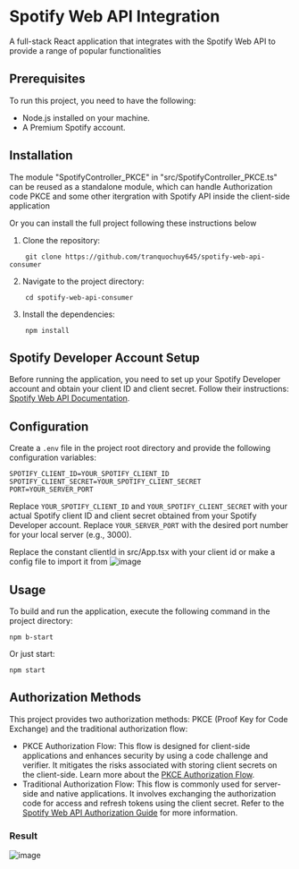 Spotify Web API Integration
===========================

A full-stack React application that integrates with the Spotify Web API
to provide a range of popular functionalities

Prerequisites
-------------

To run this project, you need to have the following:

-   Node.js installed on your machine.
-   A Premium Spotify account.


Installation
------------
The module "SpotifyController_PKCE" in "src/SpotifyController_PKCE.ts" can be reused as a standalone module, which can handle Authorization code PKCE and some other itergration with Spotify API inside the client-side application  

Or you can install the full project following these instructions below

1.  Clone the repository:

```
    git clone https://github.com/tranquochuy645/spotify-web-api-consumer
```

2.  Navigate to the project directory:


```
    cd spotify-web-api-consumer
```
3.  Install the dependencies:



```
    npm install
```

Spotify Developer Account Setup
-------------------------------

Before running the application, you need to set up your Spotify
Developer account and obtain your client ID and client secret. Follow
their instructions: [Spotify Web API
Documentation](https://developer.spotify.com/documentation/web-api).

Configuration
-------------

Create a `.env` file in the project root directory and provide the
following configuration variables:

    SPOTIFY_CLIENT_ID=YOUR_SPOTIFY_CLIENT_ID
    SPOTIFY_CLIENT_SECRET=YOUR_SPOTIFY_CLIENT_SECRET
    PORT=YOUR_SERVER_PORT

Replace `YOUR_SPOTIFY_CLIENT_ID` and `YOUR_SPOTIFY_CLIENT_SECRET` with
your actual Spotify client ID and client secret obtained from your
Spotify Developer account. Replace `YOUR_SERVER_PORT` with the desired
port number for your local server (e.g., 3000).  

Replace the constant clientId in src/App.tsx with your client id or make a config file to import it from
![image](https://github.com/tranquochuy645/spotify-web-api-consumer/assets/119860259/62705616-9f77-4fd3-87bd-5b8df1576f6e)


Usage
-----

To build and run the application, execute the following command in the project
directory:

    npm b-start

Or just start:
    
    npm start
    

Authorization Methods
---------------------

This project provides two authorization methods: PKCE (Proof Key for
Code Exchange) and the traditional authorization flow:

-   PKCE Authorization Flow: This flow is designed for client-side
    applications and enhances security by using a code challenge and
    verifier. It mitigates the risks associated with storing client
    secrets on the client-side. Learn more about the [PKCE Authorization
    Flow](https://tools.ietf.org/html/rfc7636).
-   Traditional Authorization Flow: This flow is commonly used for
    server-side and native applications. It involves exchanging the
    authorization code for access and refresh tokens using the client
    secret. Refer to the [Spotify Web API Authorization
    Guide](https://developer.spotify.com/documentation/general/guides/authorization-guide/#authorization-code-flow)
    for more information.

### Result
![image](https://github.com/tranquochuy645/spotify-web-api-consumer/assets/119860259/22f9fec6-9fa4-44f4-b485-751fff9cd813)

